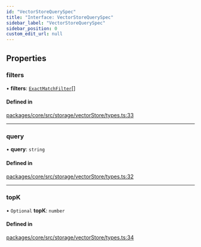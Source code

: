 ```yaml
---
id: "VectorStoreQuerySpec"
title: "Interface: VectorStoreQuerySpec"
sidebar_label: "VectorStoreQuerySpec"
sidebar_position: 0
custom_edit_url: null
---
```


## Properties

### filters

• **filters**: [`ExactMatchFilter`](ExactMatchFilter.md)[]

#### Defined in

[packages/core/src/storage/vectorStore/types.ts:33](https://github.com/run-llama/LlamaIndexTS/blob/3552de1/packages/core/src/storage/vectorStore/types.ts#L33)

---

### query

• **query**: `string`

#### Defined in

[packages/core/src/storage/vectorStore/types.ts:32](https://github.com/run-llama/LlamaIndexTS/blob/3552de1/packages/core/src/storage/vectorStore/types.ts#L32)

---

### topK

• `Optional` **topK**: `number`

#### Defined in

[packages/core/src/storage/vectorStore/types.ts:34](https://github.com/run-llama/LlamaIndexTS/blob/3552de1/packages/core/src/storage/vectorStore/types.ts#L34)
